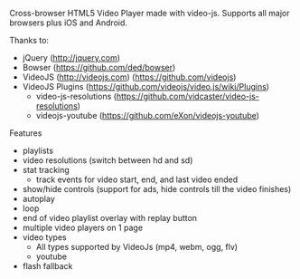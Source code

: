 Cross-browser HTML5 Video Player made with video-js.
Supports all major browsers plus iOS and Android.

Thanks to:
  - jQuery (http://jquery.com)
  - Bowser (https://github.com/ded/bowser)
  - VideoJS (http://videojs.com) (https://github.com/videojs)  	
  - VideoJS Plugins (https://github.com/videojs/video.js/wiki/Plugins) 	
  	- video-js-resolutions (https://github.com/vidcaster/video-js-resolutions)
  	- videojs-youtube (https://github.com/eXon/videojs-youtube) 

Features
  - playlists
  - video resolutions (switch between hd and sd)
  - stat tracking
      - track events for video start, end, and last video ended
  - show/hide controls (support for ads, hide controls till the video finishes)
  - autoplay
  - loop
  - end of video playlist overlay with replay button
  - multiple video players on 1 page
  - video types
      - All types supported by VideoJs (mp4, webm, ogg, flv)
      - youtube
  - flash fallback


